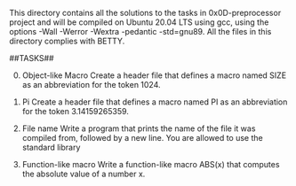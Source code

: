 This directory contains all the solutions to the tasks in 0x0D-preprocessor project and will be compiled on Ubuntu 20.04 LTS using gcc, using the options -Wall -Werror -Wextra -pedantic -std=gnu89. All the files in this directory complies with BETTY.

##TASKS##

0. Object-like Macro
Create a header file that defines a macro named SIZE as an abbreviation for the token 1024.

1. Pi
Create a header file that defines a macro named PI as an abbreviation for the token 3.14159265359.

2. File name
Write a program that prints the name of the file it was compiled from, followed by a new line.
You are allowed to use the standard library

3. Function-like macro
Write a function-like macro ABS(x) that computes the absolute value of a number x.
